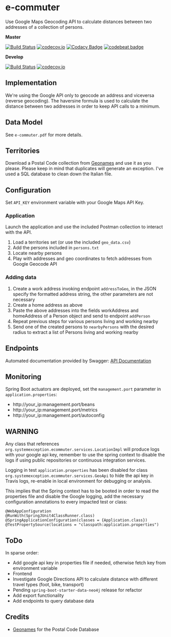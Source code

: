 # e-commuter
Use Google Maps Geocoding API to calculate distances between two addresses of a collection of persons.

**Master**

[![Build Status](https://travis-ci.org/lcappuccio/e-commuter.svg?branch=master)](https://travis-ci.org/lcappuccio/e-commuter)
[![codecov.io](https://codecov.io/github/lcappuccio/e-commuter/coverage.svg?branch=master)](https://codecov.io/github/lcappuccio/e-commuter?branch=master)
[![Codacy Badge](https://api.codacy.com/project/badge/Grade/ada9114fdc1a48ad93f6824fd40bbead)](https://www.codacy.com/app/lcappuccio/e-commuter?utm_source=github.com&amp;utm_medium=referral&amp;utm_content=lcappuccio/e-commuter&amp;utm_campaign=Badge_Grade)
[![codebeat badge](https://codebeat.co/badges/a2f9fc57-5721-4ccd-a732-8949bdf98a8b)](https://codebeat.co/projects/github-com-lcappuccio-e-commuter)

**Develop**

[![Build Status](https://travis-ci.org/lcappuccio/e-commuter.svg?branch=develop)](https://travis-ci.org/lcappuccio/e-commuter)
[![codecov.io](https://codecov.io/github/lcappuccio/e-commuter/coverage.svg?branch=develop)](https://codecov.io/github/lcappuccio/e-commuter?branch=develop)

## Implementation

We're using the Google API only to geocode an address and viceversa (reverse geocoding).
The haversine formula is used to calculate the distance between two addresses in order to keep API calls to a minimum.

## Data Model

See `e-commuter.pdf` for more details.

## Territories

Download a Postal Code collection from [Geonames](http://www.geonames.org) and use it as you please. Please keep in
mind that duplicates will generate an exception. I've used a SQL database to clean down the Italian file.

## Configuration

Set `API_KEY` environment variable with your Google Maps API Key.

### Application

Launch the application and use the included Postman collection to interact with the API.
1. Load a territories set (or use the included `geo_data.csv`)
2. Add the persons included in `persons.txt`
3. Locate nearby persons
4. Play with addresses and geo coordinates to fetch addresses from Google Geocode API

### Adding data

1. Create a work address invoking endpoint `addressToGeo`, in the JSON specify the formatted address string, the 
other parameters are not necessary
2. Create a home address as above
3. Paste the above addresses into the fields workAddress and homeAddress of a Person object and send to endpoint `addPerson` 
4. Repeat previous steps for various persons living and working nearby
5. Send one of the created persons to `nearbyPersons` with the desired radius to extract a list of Persons living and
 working nearby

## Endpoints

Automated documentation provided by Swagger: [API Documentation](http://localhost:8080/swagger-ui.html)

## Monitoring

Spring Boot actuators are deployed, set the `management.port` parameter in `application.properties`:

* http://your_ip:management.port/beans
* http://your_ip:management.port/metrics
* http://your_ip:management.port/autoconfig

## WARNING

Any class that references `org.systemexception.ecommuter.services.LocationImpl` will produce logs with your google
api key, remember to use the spring context to disable the logs if using public repositories or continuous
integration services.

Logging in test `application.properties` has been disabled for class `org.systemexception.ecommuter.services.GeoApi`
to hide the api key in Travis logs, re-enable in local environment for debugging or analysis.

This implies that the Spring context has to be booted in order to read the properties file and disable the Google
logging, add the necessary configuration annotations to every impacted test or class:

```
@WebAppConfiguration
@RunWith(SpringJUnit4ClassRunner.class)
@SpringApplicationConfiguration(classes = {Application.class})
@TestPropertySource(locations = "classpath:application.properties")
```

## ToDo

In sparse order:

- Add google api key in properties file if needed, otherwise fetch key from environment variable
- Frontend
- Investigate Google Directions API to calculate distance with different travel types (foot, bike, transport)
- Pending `spring-boot-starter-data-neo4j` release for refactor
- Add export functionality
- Add endpoints to query database data

## Credits

- [Geonames](http://www.geonames.org) for the Postal Code Database